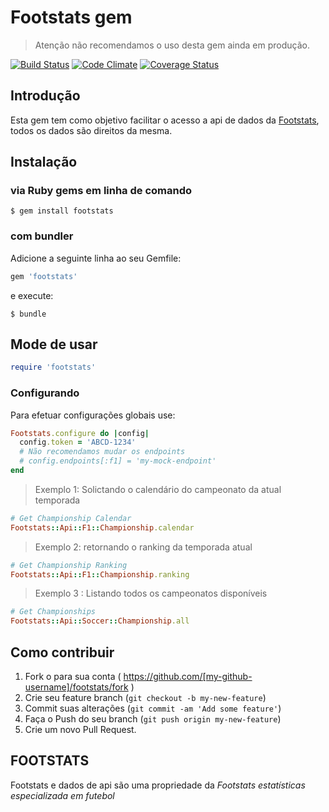 # Footstats gem

> Atenção não recomendamos o uso desta gem ainda em produção.

[![Build Status](https://travis-ci.org/paulopatto/footstats.svg?branch=master)](https://travis-ci.org/paulopatto/footstats)
[![Code Climate](https://codeclimate.com/github/paulopatto/footstats/badges/gpa.svg)](https://codeclimate.com/github/paulopatto/footstats)
[![Coverage Status](https://coveralls.io/repos/paulopatto/footstats/badge.svg)](https://coveralls.io/r/paulopatto/footstats)

## Introdução

Esta gem tem como objetivo facilitar o acesso a api de dados da [Footstats](http://footstats.com.br), todos os dados são direitos da mesma.

## Instalação

### via Ruby gems em linha de comando

`$ gem install footstats`

### com bundler
Adicione a seguinte linha ao seu  Gemfile:

```ruby
gem 'footstats'
```

e  execute:

    $ bundle

## Mode de usar

```ruby
require 'footstats'
```

### Configurando

Para efetuar configurações globais use:

```ruby
Footstats.configure do |config|
  config.token = 'ABCD-1234'
  # Não recomendamos mudar os endpoints
  # config.endpoints[:f1] = 'my-mock-endpoint'
end
```

> Exemplo 1: Solictando o calendário do campeonato da atual temporada

```ruby
# Get Championship Calendar
Footstats::Api::F1::Championship.calendar
```

> Exemplo 2: retornando o ranking da temporada atual

```ruby
# Get Championship Ranking
Footstats::Api::F1::Championship.ranking
```

> Exemplo 3 : Listando todos os campeonatos disponíveis

```ruby
# Get Championships
Footstats::Api::Soccer::Championship.all
```

## Como contribuir

1. Fork o para sua conta ( https://github.com/[my-github-username]/footstats/fork )
2. Crie seu feature branch (`git checkout -b my-new-feature`)
3. Commit suas alterações (`git commit -am 'Add some feature'`)
4. Faça o Push do seu branch (`git push origin my-new-feature`)
5. Crie um novo Pull Request.


## FOOTSTATS
Footstats e dados de api são uma propriedade da *Footstats estatísticas especializada em futebol*
